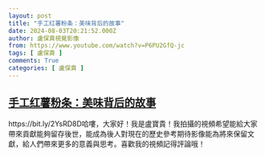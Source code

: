 ```yaml
---
layout: post
title: "手工红薯粉条：美味背后的故事"
date: 2024-08-03T20:21:52.000Z
author: 盧保貴視覺影像
from: https://www.youtube.com/watch?v=P6PU2GfQ-jc
tags: [ 盧保貴 ]
comments: True
categories: [ 盧保貴 ]
---
```

<!--1722716512000-->
[手工红薯粉条：美味背后的故事](https://www.youtube.com/watch?v=P6PU2GfQ-jc)
------

<div>
https://bit.ly/2YsRD8D哈嘍，大家好！我是盧寶貴！我拍攝的視頻希望能給大家帶來貢獻能夠留存後世，能成為後人對現在的歷史參考期待影像能為將來保留文獻，給人們帶來更多的意義與思考。喜歡我的視頻記得評論哦！
</div>
